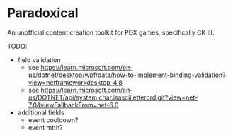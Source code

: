 # Paradoxical
An unofficial content creation toolkit for PDX games, specifically CK III.

TODO:
+ field validation
  + see https://learn.microsoft.com/en-us/dotnet/desktop/wpf/data/how-to-implement-binding-validation?view=netframeworkdesktop-4.8
  + see https://learn.microsoft.com/en-us/DOTNET/api/system.char.isasciiletterordigit?view=net-7.0&viewFallbackFrom=net-6.0
+ additional fields
  + event cooldown?
  + event mtth?
